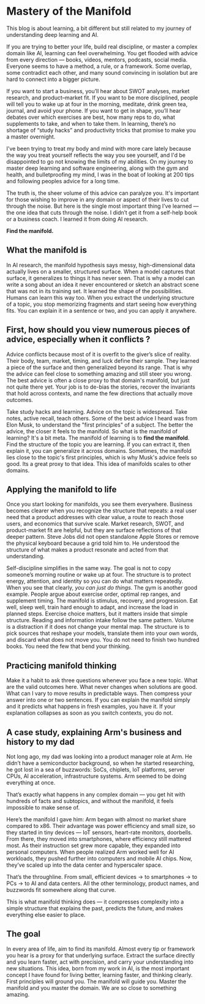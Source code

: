 # **Mastery of the Manifold**

This blog is about learning, a bit different but still related to my journey of understanding deep learning and AI. 

If you are trying to better your life, build real discipline, or master a complex domain like AI, learning can feel overwhelming. You get flooded with advice from every direction — books, videos, mentors, podcasts, social media. Everyone seems to have a method, a rule, or a framework. Some overlap, some contradict each other, and many sound convincing in isolation but are hard to connect into a bigger picture.

If you want to start a business, you’ll hear about SWOT analyses, market research, and product–market fit. If you want to be more disciplined, people will tell you to wake up at four in the morning, meditate, drink green tea, journal, and avoid your phone. If you want to get in shape, you’ll hear debates over which exercises are best, how many reps to do, what supplements to take, and when to take them. In learning, there’s no shortage of “study hacks” and productivity tricks that promise to make you a master overnight.

I've been trying to treat my body and mind with more care lately because the way you treat yourself reflects the way you see yourself, and I'd be disappointed to go not knowing the limits of my abilities. On my journey to master deep learning and software engineering, along with the gym and health, and bulletproofing my mind, I was in the boat of looking at 200 tips and following peoples advice for a long time. 


The truth is, the sheer volume of this advice can paralyze you. It's important for those wishing to improve in any domain or aspect of their lives to cut through the noise. But here is the single most important thing I’ve learned — the one idea that cuts through the noise. I didn’t get it from a self-help book or a business coach. I learned it from doing AI research.

**Find the manifold.**

## What the manifold is

In AI research, the manifold hypothesis says messy, high-dimensional data actually lives on a smaller, structured surface. When a model captures that surface, it generalizes to things it has never seen. That is why a model can write a song about an idea it never encountered or sketch an abstract scene that was not in its training set. It learned the shape of the possibilities. Humans can learn this way too. When you extract the underlying structure of a topic, you stop memorizing fragments and start seeing how everything fits. You can explain it in a sentence or two, and you can apply it anywhere.

## First, how should you view numerous pieces of advice, especially when it conflicts ? 

Advice conflicts because most of it is overfit to the giver’s slice of reality. Their body, team, market, timing, and luck define their sample. They learned a piece of the surface and then generalized beyond its range. That is why the advice can feel close to something amazing and still steer you wrong. The best advice is often a close proxy to that domain's manifold, but just not quite there yet. Your job is to de-bias the stories, recover the invariants that hold across contexts, and name the few directions that actually move outcomes.

Take study hacks and learning. Advice on the topic is widespread. Take notes, active recall, teach others. Some of the best advice I heard was from Elon Musk, to understand the "first principles" of a subject. The better the advice, the closer it feels to the manifold. So what is the manifold of learning? It's a bit meta. The manifold of learning is to **find the manifold**. Find the structure of the topic you are learning. If you can extract it, then explain it, you can generalize it across domains. Sometimes, the manifold lies close to the topic's first principles, which is why Musk's advice feels so good. Its a great proxy to that idea. This idea of manifolds scales to other domains. 

## Applying the manifold to life

Once you start looking for manifolds, you see them everywhere. Business becomes clearer when you recognize the structure that repeats: a real user need that a product addresses with clear value, a route to reach those users, and economics that survive scale. Market research, SWOT, and product-market fit are helpful, but they are surface reflections of that deeper pattern. Steve Jobs did not open standalone Apple Stores or remove the physical keyboard because a grid told him to. He understood the structure of what makes a product resonate and acted from that understanding.

Self-discipline simplifies in the same way. The goal is not to copy someone’s morning routine or wake up at four. The structure is to protect energy, attention, and identity so you can do what matters repeatedly. When you see that clearly, *you can just do things*. The gym is another good example. People argue about exercise order, optimal rep ranges, and supplement timing. The manifold is stimulus, recovery, and progression. Eat well, sleep well, train hard enough to adapt, and increase the load in planned steps. Exercise choice matters, but it matters inside that simple structure. Reading and information intake follow the same pattern. Volume is a distraction if it does not change your mental map. The structure is to pick sources that reshape your models, translate them into your own words, and discard what does not move you. You do not need to finish two hundred books. You need the few that bend your thinking.



## Practicing manifold thinking

Make it a habit to ask three questions whenever you face a new topic. What are the valid outcomes here. What never changes when solutions are good. What can I vary to move results in predictable ways. Then compress your answer into one or two sentences. If you can explain the manifold simply and it predicts what happens in fresh examples, you have it. If your explanation collapses as soon as you switch contexts, you do not.


## A case study, explaining Arm's business and history to my dad

Not long ago, my dad was looking into a product manager role at Arm. He didn’t have a semiconductor background, so when he started researching, he got lost in a sea of buzzwords: SoCs, chiplets, IoT platforms, server CPUs, AI acceleration, infrastructure systems. Arm seemed to be doing everything at once.

That’s exactly what happens in any complex domain — you get hit with hundreds of facts and subtopics, and without the manifold, it feels impossible to make sense of.

Here’s the manifold I gave him: Arm began with almost no market share compared to x86. Their advantage was power efficiency and small size, so they started in tiny devices — IoT sensors, heart-rate monitors, doorbells. From there, they moved into smartphones, where efficiency still mattered most. As their instruction set grew more capable, they expanded into personal computers. When people realized Arm worked well for AI workloads, they pushed further into computers and mobile AI chips. Now, they’ve scaled up into the data center and hyperscaler space.

That’s the throughline. From small, efficient devices → to smartphones → to PCs → to AI and data centers. All the other terminology, product names, and buzzwords fit somewhere along that curve.

This is what manifold thinking does — it compresses complexity into a simple structure that explains the past, predicts the future, and makes everything else easier to place.



## The goal

In every area of life, aim to find its manifold. Almost every tip or framework you hear is a proxy for that underlying surface. Extract the surface directly and you learn faster, act with precision, and carry your understanding into new situations. This idea, born from my work in AI, is the most important concept I have found for living better, learning faster, and thinking clearly. First principles will ground you. The manifold will guide you. Master the manifold and you master the domain. We are so close to something amazing.
